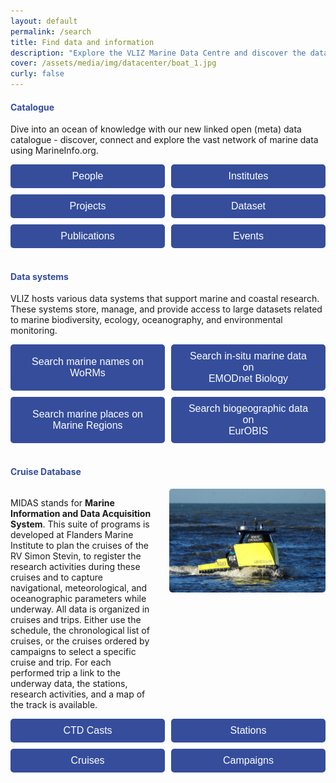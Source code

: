 ```yaml
---
layout: default
permalink: /search
title: Find data and information
description: "Explore the VLIZ Marine Data Centre and discover the data available in the VLIZ Marine Data Centre"
cover: /assets/media/img/datacenter/boat_1.jpg
curly: false
---
```


<style>
/* Section Header Styling */
    h4 {
        color: #354d9b; /* Navy blue color for headers */
    }
/* Table Styling */
    table {
        width: 100%;
        margin-bottom: 40px;
        border-collapse: collapse;
        background-color: #fff; /* White background for tables */
    }
    th, td {
        padding: 10px;
        text-align: left;
        border: 1px solid #ccc;
    }
/* Button Styling */
    button {
        padding: 10px 20px;
        width:100%;
        font-size: 16px;
        cursor: pointer;
        border: none;
        border-radius: 5px;
        background-color: #354d9b; /* Updated button color */
        color: white;
        transition: background-color 0.3s;
    }
    button:hover {
        background-color: #2c3e70; /* Slightly darker color for hover effect */
    }

/* Image Alignment */
    .image-right {
        display: flex;
        align-items: flex-start;
        flex-direction: row-reverse;
    }
    .image-right img {
        width: 250px;
        border-radius:5px;
        height: auto;
        margin-left: 20px;
    }
    .button-grid {
        display: grid;
        grid-template-columns: repeat(auto-fit, minmax(200px, 1fr));
        gap: 10px;
    }
</style>

<div class="section-bg">
    <h4>Catalogue</h4>
    <p>Dive into an ocean of knowledge with our new linked open (meta) data catalogue - discover, connect and explore the vast network of marine data using MarineInfo.org.</p>
    <div class="button-grid">
        <button onclick="location.href='https://marineinfo.org/imis?module=person'">People</button>
        <button onclick="location.href='https://marineinfo.org/imis?module=institute'">Institutes</button>
        <button onclick="location.href='https://marineinfo.org/imis?module=project'">Projects</button>
        <button onclick="location.href='https://marineinfo.org/imis?module=dataset'">Dataset</button>
        <button onclick="location.href='https://marineinfo.org/imis-search'">Publications</button>
        <button onclick="location.href='https://marineinfo.org/imis?module=conference'">Events</button>
    </div>
<br>
</div>
<div class="section-bg">
    <h4>Data systems</h4>
    <p>VLIZ hosts various data systems that support marine and coastal research. These systems store, manage, and provide access to large datasets related to marine biodiversity, ecology, oceanography, and environmental monitoring.</p>
    <div class="button-grid">
        <button onclick="location.href='https://www.marinespecies.org/aphia.php?p=search'">Search marine names on <br>WoRMs</button>
        <button onclick="location.href='https://emodnet.ec.europa.eu/geoviewer/'">Search in-situ marine data on <br>EMODnet Biology</button>
        <button onclick="location.href='https://marineregions.org/gazetteer.php?p=search'">Search marine places on <br>Marine Regions</button>
        <button onclick="location.href='https://www.eurobis.org/data_access_services'">Search biogeographic data on <br>EurOBIS</button>
    </div>
<br>
<h4>Cruise Database</h4>

<div class="image-right">
    <img src="assets/media/img/datacenter/USVGobelijn.jpg" alt="MIDAS Logo">
    <p>
        MIDAS stands for <b>Marine Information and Data Acquisition System</b>. This suite of programs is developed at Flanders Marine Institute to plan the cruises of the RV Simon Stevin, to register the research activities during these cruises and to capture navigational, meteorological, and oceanographic parameters while underway. All data is organized in cruises and trips. Either use the schedule, the chronological list of cruises, or the cruises ordered by campaigns to select a specific cruise and trip. For each performed trip a link to the underway data, the stations, research activities, and a map of the track is available.
    </p>
</div>

<div class="button-grid">
    <button onclick="location.href='https://www.vliz.be/vmdcdata/midas/casts'">CTD Casts</button>
    <button onclick="location.href='https://www.vliz.be/vmdcdata/midas/stations/map'">Stations</button>
    <button onclick="location.href='https://www.vliz.be/vmdcdata/midas/cruises'">Cruises</button>
    <button onclick="location.href='https://www.vliz.be/vmdcdata/midas/campaigns'">Campaigns</button>
</div>
<br>
</div>





